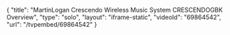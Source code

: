 {
    "title": "MartinLogan Crescendo Wireless Music System CRESCENDOGBK Overview",
    "type": "solo",
    "layout": "iframe-static",
    "videoId": "69864542",
    "url": "\/tvpembed\/69864542"
}